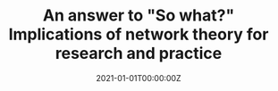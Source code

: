 ---
title: "An answer to \"So what?\" Implications of network theory for research and practice"
authors: 
- admin
- Donald R. Robinaugh
date: '2021-01-01T00:00:00Z'
doi: ''
featured: no
image:
  caption: ''
  focal_point: ''
  preview_only: no
projects: []
publication: '*Focus.* https://doi.org/10.1176/appi.focus.20200050'
publication_short: ''
publication_types: '2'
publishDate: '2021-01-01T00:00:00Z'
summary: null
abstract: null
url_code: ''
url_dataset: ''
url_pdf: publication/so_what/2021 - An answer to so what - Implications of network
  theory to research and practice - Jones & Robinaugh.pdf
url_poster: ''
url_project: ''
url_slides: ''
url_source: ''
url_video: ''
---